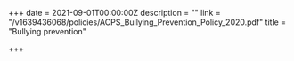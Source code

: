 +++
date = 2021-09-01T00:00:00Z
description = ""
link = "/v1639436068/policies/ACPS_Bullying_Prevention_Policy_2020.pdf"
title = "Bullying prevention"

+++
